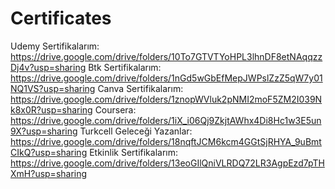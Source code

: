 # Certificates
Udemy Sertifikalarım: https://drive.google.com/drive/folders/10To7GTVTYoHPL3lhnDF8etNAqqzzDj4v?usp=sharing
Btk Sertifikalarım: https://drive.google.com/drive/folders/1nGd5wGbEfMepJWPslZzZ5qW7y01NQ1VS?usp=sharing
Canva Sertifikalarım: https://drive.google.com/drive/folders/1znopWVluk2pNMI2moF5ZM2I039Nk8x0R?usp=sharing
Coursera: https://drive.google.com/drive/folders/1iX_i06Qj9ZkjtAWhx4Di8Hc1w3E5un9X?usp=sharing
Turkcell Geleceği Yazanlar: https://drive.google.com/drive/folders/18nqftJCM6kcm4GGtSjRHYA_9uBmtCIkQ?usp=sharing 
Etkinlik Sertifikalarım: https://drive.google.com/drive/folders/13eoGIlQniVLRDQ72LR3AgpEzd7pTHXmH?usp=sharing
